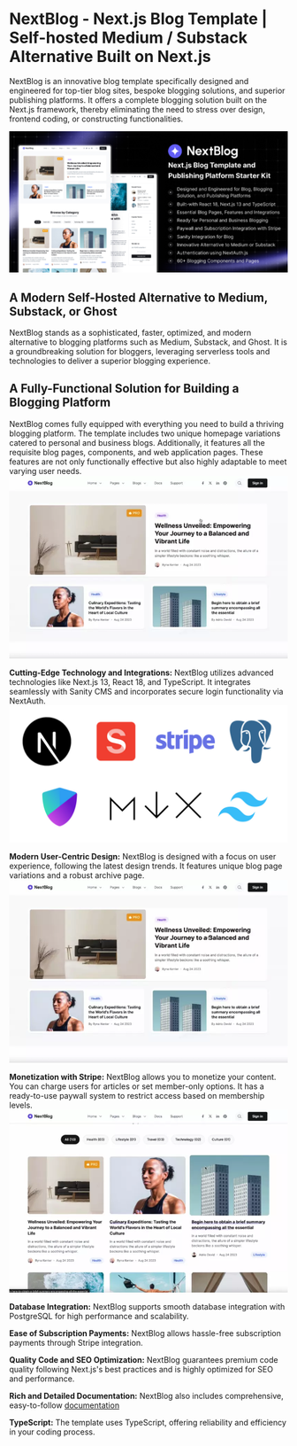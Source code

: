 # NextBlog - Next.js Blog Template | Self-hosted Medium / Substack Alternative Built on Next.js

NextBlog is an innovative blog template specifically designed and engineered for top-tier blog sites, bespoke blogging solutions, and superior publishing platforms. It offers a complete blogging solution built on the Next.js framework, thereby eliminating the need to stress over design, frontend coding, or constructing functionalities.

[![NextBlog](nextblog.jpg)](https://nextjstemplates.com/templates/nextblog)

## A Modern Self-Hosted Alternative to Medium, Substack, or Ghost
NextBlog stands as a sophisticated, faster, optimized, and modern alternative to blogging platforms such as Medium, Substack, and Ghost. It is a groundbreaking solution for bloggers, leveraging serverless tools and technologies to deliver a superior blogging experience.

## A Fully-Functional Solution for Building a Blogging Platform
NextBlog comes fully equipped with everything you need to build a thriving blogging platform. The template includes two unique homepage variations catered to personal and business blogs. Additionally, it features all the requisite blog pages, components, and web application pages. These features are not only functionally effective but also highly adaptable to meet varying user needs.
[![NextBlog Demo](components-pages.webp)](https://nextblog.nextjstemplates.com/)

**Cutting-Edge Technology and Integrations:**
NextBlog utilizes advanced technologies like Next.js 13, React 18, and TypeScript. It integrates seamlessly with Sanity CMS and incorporates secure login functionality via NextAuth.
![Tech Stacks](tech-stack-nextblog.jpg)

**Modern User-Centric Design:**
NextBlog is designed with a focus on user experience, following the latest design trends. It features unique blog page variations and a robust archive page.
![Design](design.webp)

**Monetization with Stripe:**
NextBlog allows you to monetize your content. You can charge users for articles or set member-only options. It has a ready-to-use paywall system to restrict access based on membership levels.
![Design](paywall.webp)

**Database Integration:**
NextBlog supports smooth database integration with PostgreSQL for high performance and scalability.

**Ease of Subscription Payments:**
NextBlog allows hassle-free subscription payments through Stripe integration.

**Quality Code and SEO Optimization:**
NextBlog guarantees premium code quality following Next.js's best practices and is highly optimized for SEO and performance. 

**Rich and Detailed Documentation:** 
NextBlog also includes comprehensive, easy-to-follow [documentation](https://nextjstemplates.com/docs/nextblog-template)

**TypeScript:**
The template uses TypeScript, offering reliability and efficiency in your coding process.
